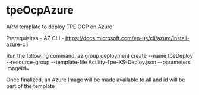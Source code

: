 # tpeOcpAzure
ARM template to deploy TPE OCP on Azure

Prerequisites - AZ CLI - https://docs.microsoft.com/en-us/cli/azure/install-azure-cli

Run the following command:
az group deployment create --name tpeDeploy --resource-group <your-resource-group> --template-file Actility-Tpe-XS-Deploy.json --parameters imageId=<id-of-TPE-Azure-Image>

Once finalized, an Azure Image will be made available to all and id will be part of the template
